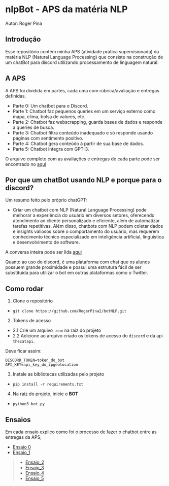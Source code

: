 # nlpBot - APS da matéria NLP

Autor: Roger Pina 

## Introdução
Esse repositório contém minha APS (atividade prática supervisionada) da matéria NLP (Natural Language Processing) que consiste na construção de um chatBot para discord utilizando processamento de linguagem natural. 

## A APS

A APS foi dividida em partes, cada uma com rúbrica/avaliação e entregas definidas. 
- Parte 0: Um chatbot para o Discord.
- Parte 1: Chatbot faz pequenos queries em um serviço externo como mapa, clima, bolsa de valores, etc.
- Parte 2: Chatbot faz webscrapping, guarda bases de dados e responde a queries de busca.
- Parte 3: Chatbot filtra conteúdo inadequado e só responde usando páginas com sentimento positivo.
- Parte 4: Chatbot gera conteúdo à partir de sua base de dados.
- Parte 5: Chatbot integra com GPT-3.

O arquivo completo com as avaliações e entregas de cada parte pode ser encontrado no [aqui](https://github.com/tiagoft/NLP/blob/main/APS.md)

## Por que um chatBot usando NLP e porque para o discord?
Um resumo feito pelo próprio chatGPT:

- Criar um chatbot com NLP (Natural Language Processing) pode melhorar a experiência do usuário em diversos setores, oferecendo atendimento ao cliente personalizado e eficiente, além de automatizar tarefas repetitivas. Além disso, chatbots com NLP podem coletar dados e insights valiosos sobre o comportamento do usuário, mas requerem conhecimento técnico especializado em inteligência artificial, linguística e desenvolvimento de software.

A conversa inteira pode ser lida [aqui](chat_with_chatGPT.md)

Quanto ao uso do discord, é uma plataforma com chat que os alunos possuem grande proximidade e possui uma estrutura fácil de ser substituída para utilizar o bot em outras plataformas como o Twitter.  

## Como rodar

1. Clone o repositório
- `git clone https://github.com/RogerPina2/botNLP.git`

2. Tokens de acesso

- 2.1 Crie um arquivo `.env` na raiz do projeto 
- 2.2 Adicione ao arquivo criado os tokens de acesso do `discord` e da api `thecatapi`. 

Deve ficar assim:
```
DISCORD_TOKEN=token_do_bot
API_KEY=api_key_do_ipgeolocation
```

3. Instale as bibliotecas utilizadas pelo projeto
- `pip install -r requirements.txt`

4. Na raiz do projeto, inicie o **BOT**
- `python3 bot.py`

## Ensaios

Em cada ensaio explico como foi o processo de fazer o chatbot entre as entregas da APS;
- [Ensaio 0](data/ensaios/ensaio_0.md)
- [Ensaio_1](data/ensaios/ensaio_1.md)
> - [Ensaio_2](data/ensaios/ensaio_2.md)
> - [Ensaio_3](data/ensaios/ensaio_3.md)
> - [Ensaio_4](data/ensaios/ensaio_4.md)
> - [Ensaio_5](data/ensaios/ensaio_5.md)
